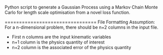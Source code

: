 Python script to generate a Gaussian Process using a Markov Chain Monte Carlo for length scale optimisation from a novel loss function. 


================================
File Formatting Assumption:
For a n-dimensional problem, there should be n+2 columns in the input file.
- First n columns are the input kinematic variables
- n+1 column is the physics quantity of interest
- n+2 column is the associated error of the physics quantity